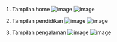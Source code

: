 1. Tampilan home
![image](https://github.com/user-attachments/assets/7aff828f-26d8-421e-af86-ddc9364d93ea)
![image](https://github.com/user-attachments/assets/d6cd9785-b928-4116-be3f-dd5c743f68c5)

2. Tampilan pendidikan
![image](https://github.com/user-attachments/assets/29de1c9e-5181-4547-b26c-2dcf4df88192)
![image](https://github.com/user-attachments/assets/36ffea02-252a-47aa-abfc-a3fa5df58487)

3. Tampilan pengalaman
![image](https://github.com/user-attachments/assets/c9c59c7d-4de4-47bc-90e6-d3a246b5a0b2)
![image](https://github.com/user-attachments/assets/c635c00a-519a-4bdd-9664-3dcbd1b3c19c)





